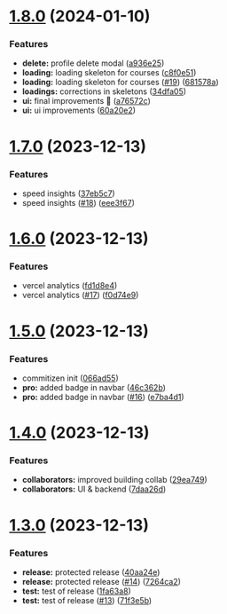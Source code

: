 # [1.8.0](https://github.com/Kacper-Hernacki/moderndev.io/compare/v1.7.0...v1.8.0) (2024-01-10)


### Features

* **delete:** profile delete modal ([a936e25](https://github.com/Kacper-Hernacki/moderndev.io/commit/a936e256449bdedeaba1c657cafcc5de403403b6))
* **loading:** loading skeleton for courses ([c8f0e51](https://github.com/Kacper-Hernacki/moderndev.io/commit/c8f0e51cb1e74c3a6a9d1863e94b031f7c4acb39))
* **loading:** loading skeleton for courses ([#19](https://github.com/Kacper-Hernacki/moderndev.io/issues/19)) ([681578a](https://github.com/Kacper-Hernacki/moderndev.io/commit/681578a5e9119dfd59418307f1dd4577f67689bb))
* **loadings:** corrections in skeletons ([34dfa05](https://github.com/Kacper-Hernacki/moderndev.io/commit/34dfa05e3b2e8bb5bc03a217eb2ed73c0a769a39))
* **ui:** final improvements 🚀 ([a76572c](https://github.com/Kacper-Hernacki/moderndev.io/commit/a76572c42dfdc6598fb6cdcd484a33f464706ba7))
* **ui:** ui improvements ([60a20e2](https://github.com/Kacper-Hernacki/moderndev.io/commit/60a20e2b4249b514ad3c532e65df111aee1b24a7))

# [1.7.0](https://github.com/Kacper-Hernacki/moderndev.io/compare/v1.6.0...v1.7.0) (2023-12-13)


### Features

* speed insights ([37eb5c7](https://github.com/Kacper-Hernacki/moderndev.io/commit/37eb5c75e089c4ac33d0fc0ef6e2c1b9d5e4175e))
* speed insights ([#18](https://github.com/Kacper-Hernacki/moderndev.io/issues/18)) ([eee3f67](https://github.com/Kacper-Hernacki/moderndev.io/commit/eee3f67a1d89a2ab012ffc962a04a5b5cd7956c8))

# [1.6.0](https://github.com/Kacper-Hernacki/moderndev.io/compare/v1.5.0...v1.6.0) (2023-12-13)


### Features

* vercel analytics ([fd1d8e4](https://github.com/Kacper-Hernacki/moderndev.io/commit/fd1d8e4085f84fb1c4684847346560439c520faa))
* vercel analytics ([#17](https://github.com/Kacper-Hernacki/moderndev.io/issues/17)) ([f0d74e9](https://github.com/Kacper-Hernacki/moderndev.io/commit/f0d74e93aac5828d3b0f831710081218bfc9687e))

# [1.5.0](https://github.com/Kacper-Hernacki/moderndev.io/compare/v1.4.0...v1.5.0) (2023-12-13)


### Features

* commitizen init ([066ad55](https://github.com/Kacper-Hernacki/moderndev.io/commit/066ad554d1d76834f344a267b3da04a6c66b9ced))
* **pro:** added badge in navbar ([46c362b](https://github.com/Kacper-Hernacki/moderndev.io/commit/46c362b6f5405bae456101d22063e526a1dfd529))
* **pro:** added badge in navbar ([#16](https://github.com/Kacper-Hernacki/moderndev.io/issues/16)) ([e7ba4d1](https://github.com/Kacper-Hernacki/moderndev.io/commit/e7ba4d12f34e0b6a383cde3823116fc94516c03e))

# [1.4.0](https://github.com/Kacper-Hernacki/moderndev.io/compare/v1.3.0...v1.4.0) (2023-12-13)


### Features

* **collaborators:** improved building collab ([29ea749](https://github.com/Kacper-Hernacki/moderndev.io/commit/29ea749ab90643acc970a4e04aaadf3ac8cc1087))
* **collaborators:** UI & backend ([7daa26d](https://github.com/Kacper-Hernacki/moderndev.io/commit/7daa26d16e2c1ad88a82b1476b1bdf26208740af))

# [1.3.0](https://github.com/Kacper-Hernacki/moderndev.io/compare/v1.2.0...v1.3.0) (2023-12-13)


### Features

* **release:** protected release ([40aa24e](https://github.com/Kacper-Hernacki/moderndev.io/commit/40aa24ef2ace075085fed44ebe7df5ba6cf9f587))
* **release:** protected release ([#14](https://github.com/Kacper-Hernacki/moderndev.io/issues/14)) ([7264ca2](https://github.com/Kacper-Hernacki/moderndev.io/commit/7264ca27465b379e7c99654a98c667265dbdd368))
* **test:** test of release ([1fa63a8](https://github.com/Kacper-Hernacki/moderndev.io/commit/1fa63a8dcba89dc576a78a8860903406f44c4f26))
* **test:** test of release ([#13](https://github.com/Kacper-Hernacki/moderndev.io/issues/13)) ([71f3e5b](https://github.com/Kacper-Hernacki/moderndev.io/commit/71f3e5ba45b83cff8fbcad09f0b1208ff494a749))
